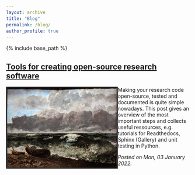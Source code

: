 ```yaml
---
layout: archive
title: "Blog"
permalink: /blog/
author_profile: true
---
```


{% include base_path %}




[Tools for creating open-source research software](/posts/2022-03-01-oss)
---------------------------------------

<img align="left" width = "300px" border = "3px" src="../images/courbet_stormysea.jpg"> 
Making your research code open-source, tested and documented is quite simple nowadays. This post gives an overview of the most important steps and collects useful ressources, e.g. tutorials for Readthedocs, Sphinx (Gallery) and unit testing in Python.

*Posted on Mon, 03 January 2022.*
